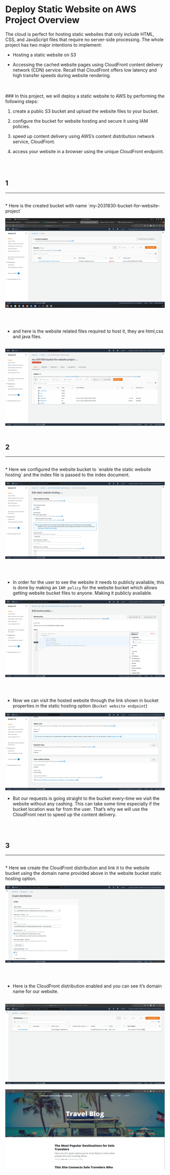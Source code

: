 Deploy Static Website on AWS Project Overview
================

The cloud is perfect for hosting static websites that only include HTML, CSS, and JavaScript files that require no server-side processing. The whole project has two major intentions to implement:

*   Hosting a static website on S3

*   Accessing the cached website pages using CloudFront content delivery network (CDN) service. Recall that CloudFront offers low latency and high transfer speeds during website rendering.
<br>
<br>
### In this project, we will deploy a static website to AWS by performing the following steps:

1.  create a public S3 bucket and upload the website files to your bucket.

2.  configure the bucket for website hosting and secure it using IAM policies.

3.  speed up content delivery using AWS’s content distribution network service, CloudFront.

4.  access your website in a browser using the unique CloudFront endpoint.


<br><br>
1
-

* * *

<br>
*   Here is the created bucket with name `my-2031830-bucket-for-website-project`



[![](Deploy%20Static%20Website%20on%20AWS%206d50023531c2454d89058da199e46f0f/Untitled.png)](Deploy%20Static%20Website%20on%20AWS%206d50023531c2454d89058da199e46f0f/Untitled.png)

<br><br>

*   and here is the website related files required to host it, they are html,css and java files.

[![](Deploy%20Static%20Website%20on%20AWS%206d50023531c2454d89058da199e46f0f/Untitled%201.png)](Deploy%20Static%20Website%20on%20AWS%206d50023531c2454d89058da199e46f0f/Untitled%201.png)
<br><br><br>
2
-

* * *
<br>
*   Here we configured the website bucket to `enable the static website hosting` and the index file is passed to the index document.







[![](Deploy%20Static%20Website%20on%20AWS%206d50023531c2454d89058da199e46f0f/Untitled%202.png)](Deploy%20Static%20Website%20on%20AWS%206d50023531c2454d89058da199e46f0f/Untitled%202.png)


<br><br>
*   In order for the user to see the website it needs to publicly available, this is done by making an `IAM policy` for the website bucket which allows getting website bucket files to anyone. Making it publicly available.

[![](Deploy%20Static%20Website%20on%20AWS%206d50023531c2454d89058da199e46f0f/Untitled%203.png)](Deploy%20Static%20Website%20on%20AWS%206d50023531c2454d89058da199e46f0f/Untitled%203.png)

<br><br>
*   Now we can visit the hosted website through the link shown in bucket properties in the static hosting option (`Bucket website endpoint`)



[![](Deploy%20Static%20Website%20on%20AWS%206d50023531c2454d89058da199e46f0f/Untitled%204.png)](Deploy%20Static%20Website%20on%20AWS%206d50023531c2454d89058da199e46f0f/Untitled%204.png)

*   But our requests is going straight to the bucket every-time we visit the website without any cashing. This can take some time especially if the bucket location was far from the user. That’s why we will use the CloudFront next to speed up the content delivery.

<br><br>

3
-

* * *
<br>
*   Here we create the CloudFront distribution and link it to the website bucket using the domain name provided above in the website bucket static hosting option.



[![](Deploy%20Static%20Website%20on%20AWS%206d50023531c2454d89058da199e46f0f/Untitled%205.png)](Deploy%20Static%20Website%20on%20AWS%206d50023531c2454d89058da199e46f0f/Untitled%205.png)

<br> <br>
*   Here is the CloudFront distribution enabled and you can see it’s domain name for our website.
<br> <br>

[![](Deploy%20Static%20Website%20on%20AWS%206d50023531c2454d89058da199e46f0f/Untitled%206.png)](Deploy%20Static%20Website%20on%20AWS%206d50023531c2454d89058da199e46f0f/Untitled%206.png)

[![](Deploy%20Static%20Website%20on%20AWS%206d50023531c2454d89058da199e46f0f/Untitled%207.png)](Deploy%20Static%20Website%20on%20AWS%206d50023531c2454d89058da199e46f0f/Untitled%207.png)
